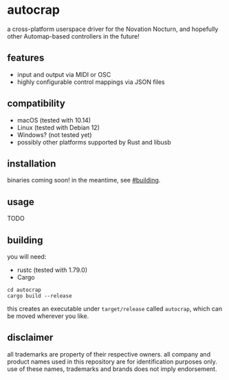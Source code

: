 # autocrap

a cross-platform userspace driver for the Novation Nocturn, and hopefully other Automap-based controllers in the future!

## features

- input and output via MIDI or OSC
- highly configurable control mappings via JSON files

## compatibility

- macOS (tested with 10.14)
- Linux (tested with Debian 12)
- Windows? (not tested yet)
- possibly other platforms supported by Rust and libusb

## installation

binaries coming soon! in the meantime, see [#building](building).

## usage

TODO

## building

you will need:

- rustc (tested with 1.79.0)
- Cargo

```shell
cd autocrap
cargo build --release
```

this creates an executable under `target/release` called `autocrap`, which can be moved wherever you like.

## disclaimer

all trademarks are property of their respective owners. all company and product names used in this repository are for identification purposes only. use of these names, trademarks and brands does not imply endorsement.
